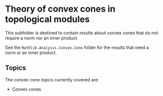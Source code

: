# Theory of convex cones in topological modules

This subfolder is destined to contain results about convex cones that do not require a norm nor an inner product.

See the `Mathlib.Analysis.Convex.Cone` folder for the results that need a norm or an inner product.

## Topics

The convex cone topics currently covered are:
* Convex cones
